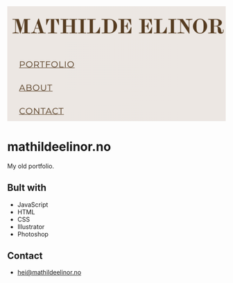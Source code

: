 ![mathilde-elinor-gif](images/screen.png)

# mathildeelinor.no

My old portfolio.

## Bult with

- JavaScript
- HTML
- CSS
- Illustrator
- Photoshop

## Contact

- [hei@mathildeelinor.no](mailto:hei@mathildeelinor.no)
